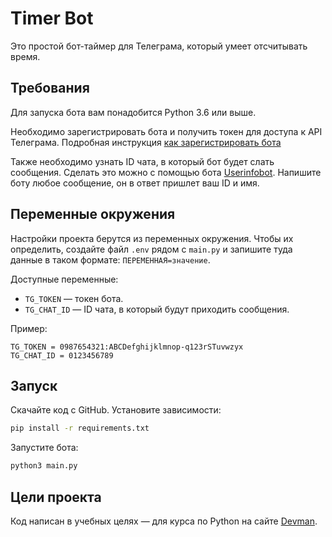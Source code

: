 # Timer Bot

Это простой бот-таймер для Телеграма, который умеет отсчитывать время.

## Требования

Для запуска бота вам понадобится Python 3.6 или выше.

Необходимо зарегистрировать бота и получить токен для доступа к API Телеграма. Подробная инструкция [как зарегистрировать бота](https://way23.ru/%D1%80%D0%B5%D0%B3%D0%B8%D1%81%D1%82%D1%80%D0%B0%D1%86%D0%B8%D1%8F-%D0%B1%D0%BE%D1%82%D0%B0-%D0%B2-telegram/)

Также необходимо узнать ID чата, в который бот будет слать сообщения. Сделать это можно с помощью бота [Userinfobot](https://telegram.me/userinfobot). Напишите боту любое сообщение, он в ответ пришлет ваш ID и имя.

## Переменные окружения

Настройки проекта берутся из переменных окружения. Чтобы их определить, создайте файл `.env` рядом с `main.py` и запишите туда данные в таком формате: `ПЕРЕМЕННАЯ=значение`.

Доступные переменные:

- `TG_TOKEN` — токен бота. 
- `TG_CHAT_ID` — ID чата, в который будут приходить сообщения.

Пример:

```env
TG_TOKEN = 0987654321:ABCDefghijklmnop-q123rSTuvwzyx
TG_CHAT_ID = 0123456789
```

## Запуск

Скачайте код с GitHub. Установите зависимости:

```sh
pip install -r requirements.txt
```

Запустите бота:

```sh
python3 main.py
```

## Цели проекта

Код написан в учебных целях — для курса по Python на сайте [Devman](https://dvmn.org).
